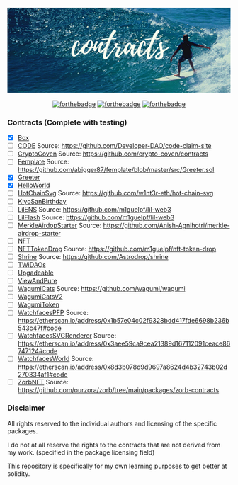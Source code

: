 <p align="center">
  <img src="assets/contracts.png">
</p>

<div align="center">

[![forthebadge](https://forthebadge.com/images/badges/for-sharks.svg)](https://forthebadge.com)
[![forthebadge](https://forthebadge.com/images/badges/60-percent-of-the-time-works-every-time.svg)](https://forthebadge.com)
[![forthebadge](https://forthebadge.com/images/badges/no-ragrets.svg)](https://forthebadge.com)

</div>

### Contracts (Complete with testing)

- [x] [Box](/contracts/Box)
- [ ] [CODE](/contracts/CODE) Source: https://github.com/Developer-DAO/code-claim-site
- [ ] [CryptoCoven](/contracts/CryptoCoven) Source: https://github.com/crypto-coven/contracts
- [ ] [Femplate](/contracts/Femplate) Source: https://github.com/abigger87/femplate/blob/master/src/Greeter.sol
- [x] [Greeter](/contracts/Greeter)
- [x] [HelloWorld](/contracts/HelloWorld)
- [ ] [HotChainSvg](/contracts/HotChainSvg) Source: https://github.com/w1nt3r-eth/hot-chain-svg
- [ ] [KiyoSanBirthday](/contracts/KiyoSanBirthday)
- [ ] [LilENS](/contracts/LilENS) Source: https://github.com/m1guelpf/lil-web3
- [ ] [LilFlash](/contracts/LilFlash) Source: https://github.com/m1guelpf/lil-web3
- [ ] [MerkleAirdopStarter](/contracts/MerkleAirdopStarter) Source: https://github.com/Anish-Agnihotri/merkle-airdrop-starter
- [ ] [NFT](/contracts/NFT)
- [ ] [NFTTokenDrop](/contracts/NFTTokenDrop) Source: https://github.com/m1guelpf/nft-token-drop
- [ ] [Shrine](/contracts/Shrine) Source: https://github.com/Astrodrop/shrine
- [ ] [TWiDAOs](/contracts/TWiDAOs)
- [ ] [Upgadeable](/contracts/Upgadeable)
- [ ] [ViewAndPure](/contracts/ViewAndPure)
- [ ] [WagumiCats](/contracts/WagumiCats) Source: https://github.com/wagumi/wagumi
- [ ] [WagumiCatsV2](/contracts/WagumiCatsV2)
- [ ] [WagumiToken](/contracts/WagumiToken)
- [ ] [WatchfacesPFP](/contracts/WatchfacesPFP) Source: https://etherscan.io/address/0x1b57e04c02f9328bdd417fde6698b236b543c47f#code
- [ ] [WatchfacesSVGRenderer](/contracts/WatchfacesSVGRenderer) Source: https://etherscan.io/address/0x3aee59ca9cea21389d167112091ceace86747124#code
- [ ] [WatchfacesWorld](/contracts/WatchfacesWorld) Source: https://etherscan.io/address/0x8d3b078d9d9697a8624d4b32743b02d270334af1#code
- [ ] [ZorbNFT](/contracts/ZorbNFT) Source: https://github.com/ourzora/zorb/tree/main/packages/zorb-contracts

### Disclaimer

All rights reserved to the individual authors and licensing of the specific packages.

I do not at all reserve the rights to the contracts that are not derived from my work. (specified in the package licensing field)

This repository is specifically for my own learning purposes to get better at solidity.
